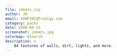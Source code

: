 ```yaml
---
file: jmmats.zip
author: JM
email: XXWP39C@Prodigy.com
category: packs
date: 2000-04-15
screenshot: jmmats.jpg
colormap: 01narsh
description: >
    84 textures of walls, dirt, lights, and more.
---
```

